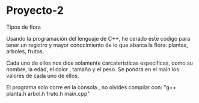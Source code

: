 # Proyecto-2
Tipos de flora

Usando la programación del lenguaje de C++, he cerado este código para tener un registro y mayor conocimiento de lo que abarca la flora: 
plantas, arboles, frutos. 

Cada uno de ellos nos dice solamente carcateristicas especificas, como su nombre, la edad, el color , tamaño y el peso. Se pondrá en el main los valores de cada uno de ellos. 

El programa solo corre en la consola , no olvides compilar con: "g++ planta.h arbol.h fruto.h main.cpp"
